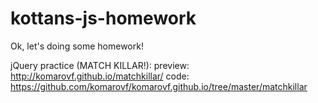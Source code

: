 kottans-js-homework
===================

Ok, let's doing some homework!


jQuery practice (MATCH KILLAR!): 
preview: http://komarovf.github.io/matchkillar/
code: https://github.com/komarovf/komarovf.github.io/tree/master/matchkillar
